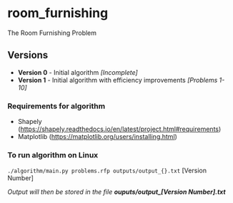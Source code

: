 # room_furnishing
The Room Furnishing Problem 

## Versions
- __Version 0__ - Initial algorithm *[Incomplete]*
- __Version 1__ - Initial algorithm with efficiency improvements *[Problems 1-10]*

### Requirements for algorithm
- Shapely (https://shapely.readthedocs.io/en/latest/project.html#requirements)
- Matplotlib (https://matplotlib.org/users/installing.html)

### To run algorithm on Linux
`./algorithm/main.py problems.rfp outputs/output_{}.txt` [Version Number]

*Output will then be stored in the file __ouputs/output\_[Version Number].txt__*
